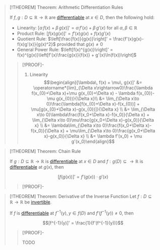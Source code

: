 >[!THEOREM] Theorem: Arithmetic Differentiation Rules
>
>If $f,g: D \subseteq \mathbb{R} \to \mathbb{R}$ are [differentiable](Differentiability%20of%20Real%20Functions.md) at $x \in D$, then the following hold:
>
>- Linearity: $[\alpha\, f(x) + \beta\, g(x)]' = \alpha\, f'(x) + \beta\, g'(x)$ for all $\alpha, \beta \in \mathbb{R}$
>- Product Rule: $[f(x)g(x)]' = f'(x)g(x) + f(x)g'(x)$
>- Quotient Rule: $\left[\frac{f(x)}{g(x)}\right]' = \frac{f'(x)g(x)-f(x)g'(x)}{g(x)^2}$ provided that $g(x) \ne 0$
>- General Power Rule: $\left[f(x)^{g(x)}\right]' = f(x)^{g(x)}\left[f'(x)\frac{g(x)}{f(x)} + g'(x)\ln(f(x))\right]$
>
>>[!PROOF]-
>>1. Linearity
>>$$\begin{align}[\lambda\, f(x) + \mu\, g(x)]' &= \operatorname*{lim}_{\Delta x\rightarrow0}\frac{\lambda f(x_{0}+\Delta x)+\mu g(x_{0}+\Delta x) - \lambda f(x_{0})-\mu g(x_{0})}{\Delta x}\\ &= \lim_{\Delta x\to 0}\frac{\lambda[f(x_{0}+\Delta x)-f(x_{0})] + \mu[g(x_{0}+\Delta x)-g(x_{0})]}{\Delta x} \\ &= \lim_{\Delta x\to 0}\lambda\frac{f(x_0+\Delta x)-f(x_0)}{\Delta x} + \lim_{\Delta x\to 0}\mu\frac{g(x_0+\Delta x)-g(x_0)}{\Delta x} \\ &= \lambda\lim_{\Delta x\to 0}\frac{f(x_0+\Delta x)-f(x_0)}{\Delta x} + \mu\lim_{\Delta x\to 0}\frac{g(x_0+\Delta x)-g(x_0)}{\Delta x} \\ &= \lambda f'(x_0) + \mu g'(x_0)\end{align}$$
>>

>[!THEOREM] Theorem: Chain Rule
>
>If $g: D \subseteq \mathbb{R} \to \mathbb{R}$ is [differentiable](Differentiability%20of%20Real%20Functions.md) at $x \in D$ and $f: g(D) \subseteq \to \mathbb{R}$ is [differentiable](Differentiability%20of%20Real%20Functions.md) at $g(x)$, then
>
>$$[f(g(x))]' = f'(g(x)) \cdot g'(x)$$
>
>>[!PROOF]-
>>

>[!THEOREM] Theorem: Derivative of the Inverse Function
>Let $f: D \subseteq \mathbb{R} \to \mathbb{R}$ be [invertible](../../../Set%20Theory/Functions/Inverse%20Function.md).
>
>If $f$ is [differentiable](Differentiability%20of%20Real%20Functions.md) at $f^{-1}(y), y \in f(D)$ and $f'(f^{-1}(y)) \ne 0$, then
>
>$$[f^{-1}(y)]' = \frac{1}{f'(f^{-1}(y))}$$
>
>>[!PROOF]-
>>
>>TODO
